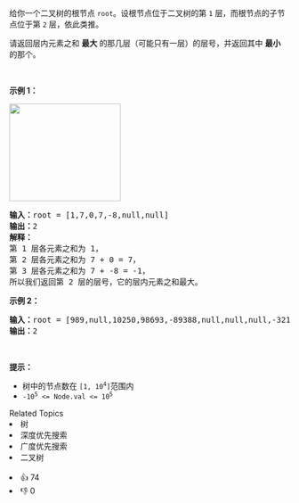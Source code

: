 <p>给你一个二叉树的根节点&nbsp;<code>root</code>。设根节点位于二叉树的第 <code>1</code> 层，而根节点的子节点位于第 <code>2</code> 层，依此类推。</p>

<p>请返回层内元素之和 <strong>最大</strong> 的那几层（可能只有一层）的层号，并返回其中&nbsp;<strong>最小</strong> 的那个。</p>

<p>&nbsp;</p>

<p><strong>示例 1：</strong></p>

<p><strong><img alt="" src="https://assets.leetcode-cn.com/aliyun-lc-upload/uploads/2019/08/17/capture.jpeg" style="height: 175px; width: 200px;" /></strong></p>

<pre>
<strong>输入：</strong>root = [1,7,0,7,-8,null,null]
<strong>输出：</strong>2
<strong>解释：</strong>
第 1 层各元素之和为 1，
第 2 层各元素之和为 7 + 0 = 7，
第 3 层各元素之和为 7 + -8 = -1，
所以我们返回第 2 层的层号，它的层内元素之和最大。
</pre>

<p><strong>示例 2：</strong></p>

<pre>
<strong>输入：</strong>root = [989,null,10250,98693,-89388,null,null,null,-32127]
<strong>输出：</strong>2
</pre>

<p>&nbsp;</p>

<p><strong>提示：</strong></p>

<ul>
	<li>树中的节点数在<meta charset="UTF-8" />&nbsp;<code>[1, 10<sup>4</sup>]</code>范围内<meta charset="UTF-8" /></li>
	<li><code>-10<sup>5</sup>&nbsp;&lt;= Node.val &lt;= 10<sup>5</sup></code></li>
</ul>
<div><div>Related Topics</div><div><li>树</li><li>深度优先搜索</li><li>广度优先搜索</li><li>二叉树</li></div></div><br><div><li>👍 74</li><li>👎 0</li></div>